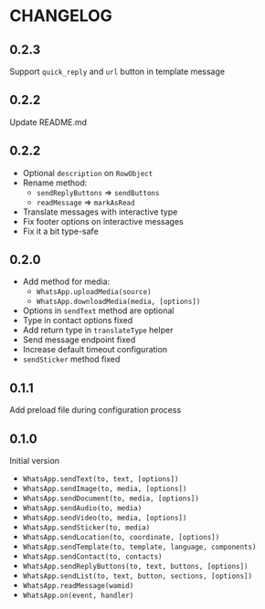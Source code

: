 # CHANGELOG

## 0.2.3

Support `quick_reply` and `url` button in template message

## 0.2.2

Update README.md

## 0.2.2

- Optional `description` on `RowObject`
- Rename method:
  - `sendReplyButtons` ⇒ `sendButtons`
  - `readMessage` ⇒ `markAsRead`
- Translate messages with interactive type
- Fix footer options on interactive messages
- Fix it a bit type-safe

## 0.2.0

- Add method for media:
  - `WhatsApp.uploadMedia(source)`
  - `WhatsApp.downloadMedia(media, [options])`
- Options in `sendText` method are optional
- Type in contact options fixed
- Add return type in `translateType` helper
- Send message endpoint fixed
- Increase default timeout configuration
- `sendSticker` method fixed

## 0.1.1

Add preload file during configuration process

## 0.1.0

Initial version

- `WhatsApp.sendText(to, text, [options])`
- `WhatsApp.sendImage(to, media, [options])`
- `WhatsApp.sendDocument(to, media, [options])`
- `WhatsApp.sendAudio(to, media)`
- `WhatsApp.sendVideo(to, media, [options])`
- `WhatsApp.sendSticker(to, media)`
- `WhatsApp.sendLocation(to, coordinate, [options])`
- `WhatsApp.sendTemplate(to, template, language, components)`
- `WhatsApp.sendContact(to, contacts)`
- `WhatsApp.sendReplyButtons(to, text, buttons, [options])`
- `WhatsApp.sendList(to, text, button, sections, [options])`
- `WhatsApp.readMessage(wamid)`
- `WhatsApp.on(event, handler)`
